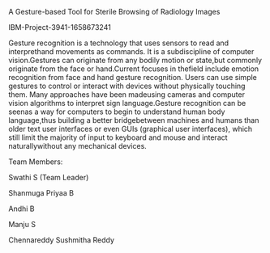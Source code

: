 A Gesture-based Tool for Sterile Browsing of Radiology Images

IBM-Project-3941-1658673241

Gesture recognition is a technology that uses sensors to read and interprethand movements as commands. It is a subdiscipline of computer vision.Gestures can originate from any bodily motion or state,but commonly originate from the face or hand.Current focuses in thefield include emotion recognition from face and hand gesture recognition. Users can use simple gestures to control or interact with devices without physically touching them. Many approaches have been madeusing cameras and computer vision algorithms to interpret sign language.Gesture recognition can be seenas a way for computers to begin to understand human body language,thus building a better bridgebetween machines and humans than older text user interfaces or even GUIs (graphical user interfaces), which still limit the majority of input to keyboard and mouse and interact naturallywithout any mechanical devices.

Team Members:

Swathi S (Team Leader)

Shanmuga Priyaa B

Andhi B

Manju S

Chennareddy Sushmitha Reddy

